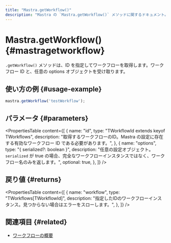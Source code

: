 ```yaml
---
title: "Mastra.getWorkflow()"
description: "Mastra の `Mastra.getWorkflow()` メソッドに関するドキュメント。ID によってワークフローを取得します。"
---
```


# Mastra.getWorkflow() \{#mastragetworkflow\}

`.getWorkflow()` メソッドは、ID を指定してワークフローを取得します。ワークフロー ID と、任意の options オブジェクトを受け取ります。

## 使い方の例 \{#usage-example\}

```typescript copy
mastra.getWorkflow('testWorkflow');
```

## パラメータ \{#parameters\}

<PropertiesTable
  content={[
{
name: "id",
type: "TWorkflowId extends keyof TWorkflows",
description: "取得するワークフローのID。Mastra の設定に存在する有効なワークフロー ID である必要があります。",
},
{
name: "options",
type: "{ serialized?: boolean }",
description: "任意の設定オブジェクト。`serialized` が true の場合、完全なワークフローインスタンスではなく、ワークフロー名のみを返します。",
optional: true,
},
]}
/>

## 戻り値 \{#returns\}

<PropertiesTable
  content={[
{
name: "workflow",
type: "TWorkflows[TWorkflowId]",
description: "指定したIDのワークフローインスタンス。見つからない場合はエラーをスローします。",
},
]}
/>

## 関連項目 \{#related\}

* [ワークフローの概要](/docs/workflows/overview)